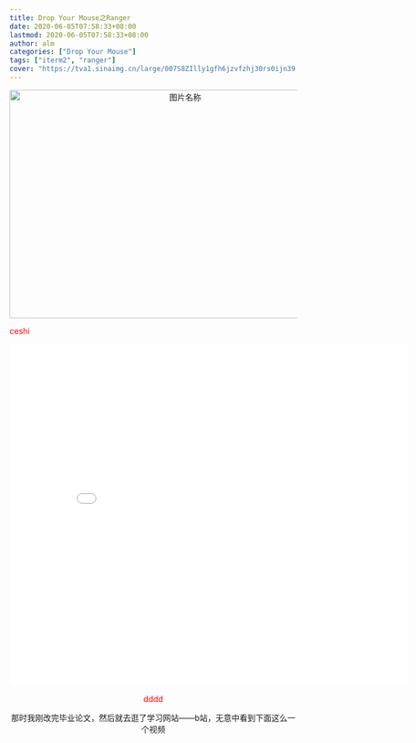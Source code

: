 ```yaml
---
title: Drop Your Mouse之Ranger
date: 2020-06-05T07:58:33+08:00
lastmod: 2020-06-05T07:58:33+08:00
author: alm
categories: ["Drop Your Mouse"]
tags: ["iterm2", "ranger"]
cover: "https://tva1.sinaimg.cn/large/007S8ZIlly1gfh6jzvfzhj30rs0ijn39.jpg"
---
```

<div align="center">
 <img src="https://media.giphy.com/media/Tdj1d5L1PMAIn0XKgU/source.gif" width = "600" height = "400" alt="图片名称"/>
</div>

<span style='color:red'>ceshi</span>
<div align="center">
<iframe width="700" height="600" src="//player.bilibili.com/player.html?aid=55498503&bvid=BV164411P7tw&cid=97032762&page=1" scrolling="no" border="0" frameborder="no" framespacing="0" allowfullscreen="true"> </iframe>
<div>

<span style='color:red;'>dddd</span>

那时我刚改完毕业论文，然后就去逛了学习网站——b站，无意中看到下面这么一个视频
